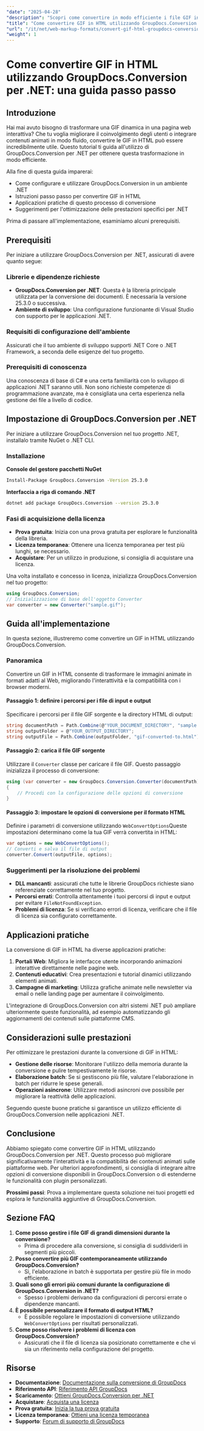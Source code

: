 ```yaml
---
"date": "2025-04-28"
"description": "Scopri come convertire in modo efficiente i file GIF in pagine HTML interattive utilizzando GroupDocs.Conversion per .NET. Arricchisci i tuoi progetti web con contenuti dinamici."
"title": "Come convertire GIF in HTML utilizzando GroupDocs.Conversion per .NET&#58; una guida passo passo"
"url": "/it/net/web-markup-formats/convert-gif-html-groupdocs-conversion-net/"
"weight": 1
---
```


# Come convertire GIF in HTML utilizzando GroupDocs.Conversion per .NET: una guida passo passo

## Introduzione

Hai mai avuto bisogno di trasformare una GIF dinamica in una pagina web interattiva? Che tu voglia migliorare il coinvolgimento degli utenti o integrare contenuti animati in modo fluido, convertire le GIF in HTML può essere incredibilmente utile. Questo tutorial ti guida all'utilizzo di GroupDocs.Conversion per .NET per ottenere questa trasformazione in modo efficiente.

Alla fine di questa guida imparerai:
- Come configurare e utilizzare GroupDocs.Conversion in un ambiente .NET
- Istruzioni passo passo per convertire GIF in HTML
- Applicazioni pratiche di questo processo di conversione
- Suggerimenti per l'ottimizzazione delle prestazioni specifici per .NET

Prima di passare all'implementazione, esaminiamo alcuni prerequisiti.

## Prerequisiti

Per iniziare a utilizzare GroupDocs.Conversion per .NET, assicurati di avere quanto segue:

### Librerie e dipendenze richieste

- **GroupDocs.Conversion per .NET**: Questa è la libreria principale utilizzata per la conversione dei documenti. È necessaria la versione 25.3.0 o successiva.
- **Ambiente di sviluppo**: Una configurazione funzionante di Visual Studio con supporto per le applicazioni .NET.

### Requisiti di configurazione dell'ambiente

Assicurati che il tuo ambiente di sviluppo supporti .NET Core o .NET Framework, a seconda delle esigenze del tuo progetto.

### Prerequisiti di conoscenza

Una conoscenza di base di C# e una certa familiarità con lo sviluppo di applicazioni .NET saranno utili. Non sono richieste competenze di programmazione avanzate, ma è consigliata una certa esperienza nella gestione dei file a livello di codice.

## Impostazione di GroupDocs.Conversion per .NET

Per iniziare a utilizzare GroupDocs.Conversion nel tuo progetto .NET, installalo tramite NuGet o .NET CLI.

### Installazione

**Console del gestore pacchetti NuGet**

```bash
Install-Package GroupDocs.Conversion -Version 25.3.0
```

**Interfaccia a riga di comando .NET**

```bash
dotnet add package GroupDocs.Conversion --version 25.3.0
```

### Fasi di acquisizione della licenza

- **Prova gratuita**: Inizia con una prova gratuita per esplorare le funzionalità della libreria.
- **Licenza temporanea**: Ottenere una licenza temporanea per test più lunghi, se necessario.
- **Acquistare**: Per un utilizzo in produzione, si consiglia di acquistare una licenza.

Una volta installato e concesso in licenza, inizializza GroupDocs.Conversion nel tuo progetto:

```csharp
using GroupDocs.Conversion;
// Inizializzazione di base dell'oggetto Converter
var converter = new Converter("sample.gif");
```

## Guida all'implementazione

In questa sezione, illustreremo come convertire un GIF in HTML utilizzando GroupDocs.Conversion.

### Panoramica

Convertire un GIF in HTML consente di trasformare le immagini animate in formati adatti al Web, migliorando l'interattività e la compatibilità con i browser moderni.

#### Passaggio 1: definire i percorsi per i file di input e output

Specificare i percorsi per il file GIF sorgente e la directory HTML di output:

```csharp
string documentPath = Path.Combine(@"YOUR_DOCUMENT_DIRECTORY", "sample.gif");
string outputFolder = @"YOUR_OUTPUT_DIRECTORY";
string outputFile = Path.Combine(outputFolder, "gif-converted-to.html");
```

#### Passaggio 2: carica il file GIF sorgente

Utilizzare il `Converter` classe per caricare il file GIF. Questo passaggio inizializza il processo di conversione:

```csharp
using (var converter = new GroupDocs.Conversion.Converter(documentPath))
{
    // Procedi con la configurazione delle opzioni di conversione
}
```

#### Passaggio 3: impostare le opzioni di conversione per il formato HTML

Definire i parametri di conversione utilizzando `WebConvertOptions`Queste impostazioni determinano come la tua GIF verrà convertita in HTML:

```csharp
var options = new WebConvertOptions();
// Converti e salva il file di output
converter.Convert(outputFile, options);
```

### Suggerimenti per la risoluzione dei problemi

- **DLL mancanti**: assicurati che tutte le librerie GroupDocs richieste siano referenziate correttamente nel tuo progetto.
- **Percorsi errati**: Controlla attentamente i tuoi percorsi di input e output per evitare `FileNotFoundException`.
- **Problemi di licenza**: Se si verificano errori di licenza, verificare che il file di licenza sia configurato correttamente.

## Applicazioni pratiche

La conversione di GIF in HTML ha diverse applicazioni pratiche:

1. **Portali Web**: Migliora le interfacce utente incorporando animazioni interattive direttamente nelle pagine web.
2. **Contenuti educativi**: Crea presentazioni e tutorial dinamici utilizzando elementi animati.
3. **Campagne di marketing**: Utilizza grafiche animate nelle newsletter via email o nelle landing page per aumentare il coinvolgimento.

L'integrazione di GroupDocs.Conversion con altri sistemi .NET può ampliare ulteriormente queste funzionalità, ad esempio automatizzando gli aggiornamenti dei contenuti sulle piattaforme CMS.

## Considerazioni sulle prestazioni

Per ottimizzare le prestazioni durante la conversione di GIF in HTML:

- **Gestione delle risorse**: Monitorare l'utilizzo della memoria durante la conversione e pulire tempestivamente le risorse.
- **Elaborazione batch**: Se si gestiscono più file, valutare l'elaborazione in batch per ridurre le spese generali.
- **Operazioni asincrone**: Utilizzare metodi asincroni ove possibile per migliorare la reattività delle applicazioni.

Seguendo queste buone pratiche si garantisce un utilizzo efficiente di GroupDocs.Conversion nelle applicazioni .NET.

## Conclusione

Abbiamo spiegato come convertire GIF in HTML utilizzando GroupDocs.Conversion per .NET. Questo processo può migliorare significativamente l'interattività e la compatibilità dei contenuti animati sulle piattaforme web. Per ulteriori approfondimenti, si consiglia di integrare altre opzioni di conversione disponibili in GroupDocs.Conversion o di estenderne le funzionalità con plugin personalizzati.

**Prossimi passi**: Prova a implementare questa soluzione nei tuoi progetti ed esplora le funzionalità aggiuntive di GroupDocs.Conversion.

## Sezione FAQ

1. **Come posso gestire i file GIF di grandi dimensioni durante la conversione?**
   - Prima di procedere alla conversione, si consiglia di suddividerli in segmenti più piccoli.
2. **Posso convertire più GIF contemporaneamente utilizzando GroupDocs.Conversion?**
   - Sì, l'elaborazione in batch è supportata per gestire più file in modo efficiente.
3. **Quali sono gli errori più comuni durante la configurazione di GroupDocs.Conversion in .NET?**
   - Spesso i problemi derivano da configurazioni di percorsi errate o dipendenze mancanti.
4. **È possibile personalizzare il formato di output HTML?**
   - È possibile regolare le impostazioni di conversione utilizzando `WebConvertOptions` per risultati personalizzati.
5. **Come posso risolvere i problemi di licenza con GroupDocs.Conversion?**
   - Assicurati che il file di licenza sia posizionato correttamente e che vi sia un riferimento nella configurazione del progetto.

## Risorse

- **Documentazione**: [Documentazione sulla conversione di GroupDocs](https://docs.groupdocs.com/conversion/net/)
- **Riferimento API**: [Riferimento API GroupDocs](https://reference.groupdocs.com/conversion/net/)
- **Scaricamento**: [Ottieni GroupDocs.Conversion per .NET](https://releases.groupdocs.com/conversion/net/)
- **Acquistare**: [Acquista una licenza](https://purchase.groupdocs.com/buy)
- **Prova gratuita**: [Inizia la tua prova gratuita](https://releases.groupdocs.com/conversion/net/)
- **Licenza temporanea**: [Ottieni una licenza temporanea](https://purchase.groupdocs.com/temporary-license/)
- **Supporto**: [Forum di supporto di GroupDocs](https://forum.groupdocs.com/c/conversion/10)